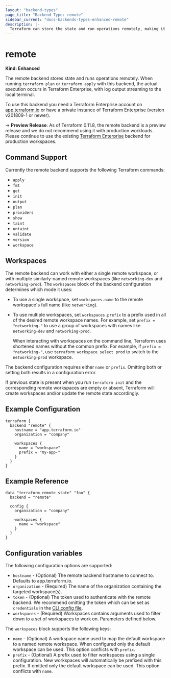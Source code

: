 ```yaml
---
layout: "backend-types"
page_title: "Backend Type: remote"
sidebar_current: "docs-backends-types-enhanced-remote"
description: |-
  Terraform can store the state and run operations remotely, making it easier to version and work with in a team.
---
```


# remote

**Kind: Enhanced**

The remote backend stores state and runs operations remotely. When running
`terraform plan` or `terraform apply` with this backend, the actual execution
occurs in Terraform Enterprise, with log output streaming to the local terminal.

To use this backend you need a Terraform Enterprise account on
[app.terraform.io](https://app.terraform.io) or have a private instance of
Terraform Enterprise (version v201809-1 or newer).

-> **Preview Release**: As of Terraform 0.11.8, the remote backend is a preview
   release and we do not recommend using it with production workloads. Please
   continue to use the existing [Terraform
   Enterprise](terraform-enterprise.html) backend for production workspaces.

## Command Support

Currently the remote backend supports the following Terraform commands:

- `apply`
- `fmt`
- `get`
- `init`
- `output`
- `plan`
- `providers`
- `show`
- `taint`
- `untaint`
- `validate`
- `version`
- `workspace`

## Workspaces

The remote backend can work with either a single remote workspace, or with
multiple similarly-named remote workspaces (like `networking-dev` and
`networking-prod`). The `workspaces` block of the backend configuration
determines which mode it uses:

- To use a single workspace, set `workspaces.name` to the remote workspace's
  full name (like `networking`).

- To use multiple workspaces, set `workspaces.prefix` to a prefix used in
  all of the desired remote workspace names. For example, set
  `prefix = "networking-"` to use a group of workspaces with names like
  `networking-dev` and `networking-prod`.

  When interacting with workspaces on the command line, Terraform uses
  shortened names without the common prefix. For example, if
  `prefix = "networking-"`, use `terraform workspace select prod` to switch to
  the `networking-prod` workspace.

The backend configuration requires either `name` or `prefix`. Omitting both or
setting both results in a configuration error.

If previous state is present when you run `terraform init` and the corresponding
remote workspaces are empty or absent, Terraform will create workspaces and/or
update the remote state accordingly.

## Example Configuration

```hcl
terraform {
  backend "remote" {
    hostname = "app.terraform.io"
    organization = "company"

    workspaces {
      name = "workspace"
      prefix = "my-app-"
    }
  }
}
```

## Example Reference

```hcl
data "terraform_remote_state" "foo" {
  backend = "remote"

  config {
    organization = "company"

    workspaces {
      name = "workspace"
    }
  }
}
```

## Configuration variables

The following configuration options are supported:

* `hostname` - (Optional) The remote backend hostname to connect to. Defaults
  to app.terraform.io.
* `organization` - (Required) The name of the organization containing the
  targeted workspace(s).
* `token` - (Optional) The token used to authenticate with the remote backend.
	We recommend omitting the token which can be set as `credentials` in the
  [CLI config file](/docs/commands/cli-config.html#credentials).
* `workspaces` - (Required) Workspaces contains arguments used to filter down
  to a set of workspaces to work on. Parameters defined below.

The `workspaces` block supports the following keys:
* `name` - (Optional) A workspace name used to map the default workspace to a
  named remote workspace. When configured only the default workspace can be
  used. This option conflicts with `prefix`.
* `prefix` - (Optional) A prefix used to filter workspaces using a single
  configuration. New workspaces will automatically be prefixed with this
  prefix. If omitted only the default workspace can be used. This option
  conflicts with `name`.
